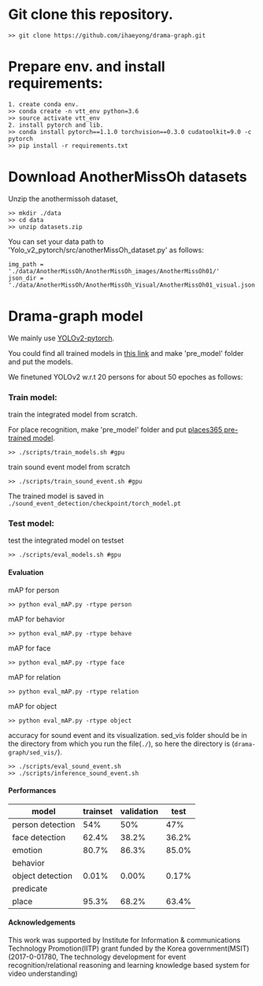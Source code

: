 # Git clone this repository.
```
>> git clone https://github.com/ihaeyong/drama-graph.git
```

# Prepare env. and install requirements:
```
1. create conda env.
>> conda create -n vtt_env python=3.6
>> source activate vtt_env
2. install pytorch and lib. 
>> conda install pytorch==1.1.0 torchvision==0.3.0 cudatoolkit=9.0 -c pytorch
>> pip install -r requirements.txt
```

# Download AnotherMissOh datasets

Unzip the anothermissoh dataset,

```
>> mkdir ./data
>> cd data
>> unzip datasets.zip
```

You can set your data path to 'Yolo_v2_pytorch/src/anotherMissOh_dataset.py' as follows:

```
img_path = './data/AnotherMissOh/AnotherMissOh_images/AnotherMissOh01/'
json_dir = './data/AnotherMissOh/AnotherMissOh_Visual/AnotherMissOh01_visual.json'
```


# Drama-graph model

We mainly use [YOLOv2-pytorch](https://github.com/uvipen/Yolo-v2-pytorch). 

You could find all trained models in [this link](https://drive.google.com/drive/folders/185sGBHO8v4SAVPaMnNJzDF8AOMhILjwM?usp=sharing) and make 'pre_model' folder and put the models. 

We finetuned YOLOv2 w.r.t 20 persons for about 50 epoches as follows:

### Train model:
train the integrated model from scratch. 

For place recognition, make 'pre_model' folder and put [places365 pre-trained model](https://drive.google.com/file/d/1fe-CnmM-1XcGBCPxtF3L4vjM7s0OJA6-/view?usp=sharing).

```
>> ./scripts/train_models.sh #gpu
```

train sound event model from scratch

```
>> ./scripts/train_sound_event.sh #gpu
```
The trained model is saved in `./sound_event_detection/checkpoint/torch_model.pt`


### Test model:
test the integrated model on testset
```
>> ./scripts/eval_models.sh #gpu
```


#### Evaluation
mAP for person
```
>> python eval_mAP.py -rtype person
```

mAP for behavior
```
>> python eval_mAP.py -rtype behave
```

mAP for face
```
>> python eval_mAP.py -rtype face
```

mAP for relation
```
>> python eval_mAP.py -rtype relation
```

mAP for object
```
>> python eval_mAP.py -rtype object
```

accuracy for sound event and its visualization.
sed_vis folder should be in the directory from which you run the file(`./`), 
so here the directory is (`drama-graph/sed_vis/`).
```
>> ./scripts/eval_sound_event.sh
>> ./scripts/inference_sound_event.sh

```
#### Performances
| model            | trainset | validation | test |
|------------------|----------|------------|------|
| person detection |   54%    |     50%    |  47% |
| face detection   |   62.4%  |     38.2%  | 36.2%|
| emotion          |  80.7%   |    86.3%   | 85.0%|
| behavior         |          |            |      |
| object detection |  0.01%   |    0.00%   | 0.17%|
| predicate        |          |            |      |
| place            |  95.3%   |    68.2%   | 63.4%|

#### Acknowledgements

This work was supported by Institute for Information & communications Technology Promotion(IITP) grant funded by the Korea government(MSIT) (2017-0-01780, The technology development for event recognition/relational reasoning and learning knowledge based system for video understanding)
